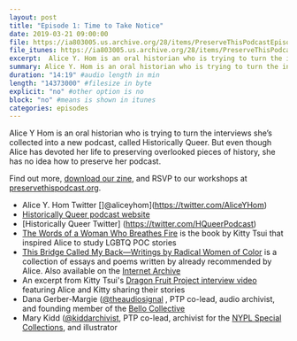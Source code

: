 ```yaml
---
layout: post
title: "Episode 1: Time to Take Notice"
date: 2019-03-21 09:00:00
file: https://ia803005.us.archive.org/28/items/PreserveThisPodcastEpisode1/PreserveThisPodcast_Episode1.mp3
file_itunes: https://ia803005.us.archive.org/28/items/PreserveThisPodcastEpisode1/PreserveThisPodcast_Episode1.mp3
excerpt:  Alice Y. Hom is an oral historian who is trying to turn the interviews she’s collected into a new podcast, called Historically Queer. But even though Alice has devoted her life to preserving overlooked pieces of history, she has no idea how to preserve her podcast. Find out more, download our zine, and RSVP to our workshops at [preservethispodcast.org].
summary: Alice Y. Hom is an oral historian who is trying to turn the interviews she’s collected into a new podcast, called Historically Queer. But even though Alice has devoted her life to preserving overlooked pieces of history, she has no idea how to preserve her podcast. Find out more, download our zine, and RSVP to our workshops at [preservethispodcast.org].
duration: "14:19" #audio length in min
length: "14373000" #filesize in byte
explicit: "no" #other option is no
block: "no" #means is shown in itunes
categories: episodes
---
```


Alice Y Hom is an oral historian who is trying to turn the interviews she’s collected into a new podcast, called Historically Queer. But even though Alice has devoted her life to preserving overlooked pieces of history, she has no idea how to preserve her podcast.

Find out more, [download our zine](http://preservethispodcast.org/#zine), and RSVP to our workshops at [preservethispodcast.org](http://preservethispodcast.org/).

* Alice Y. Hom Twitter []@aliceyhom](https://twitter.com/AliceYHom)
* [Historically Queer podcast website](https://www.historicallyqueer.com/)
* [Historically Queer Twitter] (https://twitter.com/HQueerPodcast)
* [The Words of a Woman Who Breathes Fire](https://www.goodreads.com/book/show/2677484-the-words-of-a-woman-who-breathes-fire) is the book by Kitty Tsui that inspired Alice to study LGBTQ POC stories
* [This Bridge Called My Back—Writings by Radical Women of Color](https://cherriemoraga.com/index.php/books-1/this-bridge) is a collection of essays and poems written by already recommended by Alice. Also available on the [Internet Archive](https://archive.org/details/in.ernet.dli.2015.182997/mode/2up)
* An excerpt from Kitty Tsui's [Dragon Fruit Project interview video](https://www.youtube.com/watch?v=-0BldaPXTbE) featuring Alice and Kitty sharing their stories
* Dana Gerber-Margie ([@theaudiosignal](https://twitter.com/theaudiosignal) , PTP co-lead, audio archivist, and founding member of the [Bello Collective](https://bellocollective.com/)
* Mary Kidd ([@kiddarchivist](https://twitter.com/kiddarchivist), PTP co-lead, archivist for the [NYPL Special Collections](https://www.nypl.org/new-york-public-library-special-collections), and illustrator
